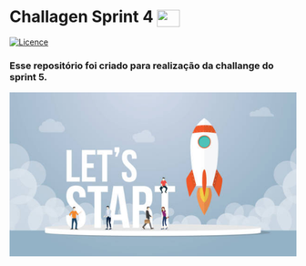 # Challagen Sprint 4 <img align="center" height="30" width="40" src="https://cdn.jsdelivr.net/gh/devicons/devicon/icons/python/python-original.svg" />
[![Licence](https://img.shields.io/github/license/Ileriayo/markdown-badges?style=for-the-badge)](./LICENSE)

### Esse repositório foi criado para realização da challange do sprint 5.

<img src="assets/lets-start.jpg" alt="">
<!-- ### Ele conte duas listas de exercícios desenvolvidos em python:


### Exercícios dia 5:
Contem 12 exercícios de raciocínio lógico.


### Exercícios dia 7:
Contem 16 exercícios de  manipulação de arquivos nos formatos json e csv.

## instalação

```bash
pip install -r requirements.txt
```

## Uso
Os exercícios podem ser executados de duas formas

```bash
# Primeira forma menu interativo 
# Execute o arquivo main que vai abrir o menu para seleção de exercíos.
# O menu deve ser selecionado usando as setas do teclado, apertando enter entra no menu selecionado.
python main.py
```
![](assets/2022-06-07-22-40-58.gif)


```bash
# Segunda forma execução direta do exercício
# Execute o exercício desejado, exemplo:
python Exercicios_Dia_5/Exercicio_1.py
``` -->
## Autor
Cléo Maia Cordeiro

https://www.linkedin.com/in/cleocordeiro/


